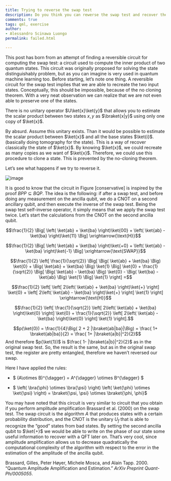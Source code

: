 ```yaml
---
title: Trying to reverse the swap test
description: Do you think you can rewerse the swap test and recover the initial state?
comments: true
tags: qml, exercise
author:
- Alessandro Scinawa Luongo
permalink: failed.html

---
```



This post has born from an attempt of finding a reversible circuit for
computing the swap test: a circuit used to compute the inner product of
two quantum states. This circuit was originally proposed for solving the
state distinguishably problem, but as you can imagine is very used in
quantum machine learning too. Before starting, let’s note one thing. A
reversible circuit for the swap test implies that we are able to
recreate the two input states. Conceptually, this should be impossible,
because of the no cloning theorem. With a very neat observation we can
realize that we are not even able to preserve one of the states.

There is no unitary operator $U\ket{x}\ket{y}$ that allows you to
estimate the scalar product between two states $x,y$ as $\braket{x|y}$
using only one copy of $\ket{x}$.

By absurd. Assume this unitary exists. Than it would be possible to
estimate the scalar product between $\ket{x}$ and all the base states
$\ket{i}$. (basically doing tomography for the state). This is a way of
recover classically the state of $\ket{x}$. By knowing $\ket{x}$, we
could recreate as many copies as we want of $\ket{x}$. Therefore, we
could use this procedure to clone a state. This is prevented by the
no-cloning theorem.

Let’s see what happens if we try to reverse it.

![image](/assets/reverse_swap.png)

It is good to know that the circuit in Figure \[conservative\] is
inspired by the proof $BPP \subseteq BQP$. The idea is the following: if
after a swap test, and before doing any measurement on the ancilla
qubit, we do a CNOT on a second ancillary qubit, and then execute the
inverse of the swap test. Being the swap test self-inverse operator, it
simply means that we apply the swap test twice. Let’s start the
calculations from the CNOT on the second ancilla qubit.

$$\frac{1}{2} \Big[ \left( \ket{ab} + \ket{ba} \right)\ket{00} +  \left( \ket{ab} - \ket{ba} \right)\ket{11}  \Big]  \xrightarrow{\text{H}}$$

$$\frac{1}{2} \Big[ \left( \ket{ab} + \ket{ba} \right)\ket{+0} +  \left( \ket{ab} - \ket{ba} \right)\ket{-1}  \Big]  \xrightarrow{\text{SWAP}}$$

$$\frac{1}{2} \left[
\frac{1}{\sqrt{2}} \Big[ \Big( \ket{ab} + \ket{ba} \Big) \ket{0} + \Big( \ket{ab} + \ket{ba} \Big) \ket{1} \Big] \ket{0} + \frac{1}{\sqrt{2}} \Big[ \Big( \ket{ab} - \ket{ba} \Big) \ket{0} - \Big( \ket{ba} - \ket{ab} \Big) \ket{1} \Big] \ket{1}
\right] =$$

$$\frac{1}{2} \left[
\left[ 2\left( \ket{ab} + \ket{ba} \right)\ket{+} \right] \ket{0} +
\left[ 2\left( \ket{ab} - \ket{ba} \right)\ket{+} \right] \ket{1}
\right] \xrightarrow{\text{H}}$$

$$\frac{1}{2} \left[
\frac{1}{\sqrt{2}} \left[ 2\left( \ket{ab} + \ket{ba} \right)\ket{0} \right] \ket{0} +
\frac{1}{\sqrt{2}} \left[ 2\left( \ket{ab} - \ket{ba} \right)\ket{0} \right] \ket{1}
\right].$$

$$p(\ket{0}) = \frac{1}{4}\Big( 2 + 2 |\braket{ab|ba}|\Big) =  \frac{ 1+ \braket{ab|ba}}{2} = \frac{ 1+ |\braket{a|b}|^2}{2}$$
And therefore $p(\ket{1})$ is $\frac{ 1- |\braket{a|b}|^2}{2}$ as in the
original swap test. So, the result is the same, but as in the original
swap test, the register are pretty entangled, therefore we haven’t
reversed our swap.

Here I have applied the rules:

-   $ (A\otimes B)^{\dagger} = A^{\dagger} \otimes B^{\dagger} $

-   $ \left( \bra{\phi} \otimes \bra{\psi} \right) \left( \ket{\phi} \otimes \ket{\psi} \right) = \braket{\psi, \psi} \otimes \braket{\phi, \phi}$

You may have noted that this circuit is very similar to circuit that you
obtain if you perform amplitude amplification Brassard et al. (2000) on
the swap test. The swap circuit is the algorithm $A$ that produces
states with a certain probability distribution, and the CNOT is the
unitary $U_f$ that is able to recognize the “good” states from bad
states. By setting the second ancilla qubit to $\ket{+}$ we would be
able to write on the phase of our state some useful information to
recover with a QFT later on. That’s very cool, since amplitude
amplification allows us to decrease quadratically the computational
complexity of the algorithm with respect to the error in the estimation
of the amplitude of the ancilla qubit.

<div id="refs" class="references">

<div id="ref-brassard2002quantum">

Brassard, Gilles, Peter Høyer, Michele Mosca, and Alain Tapp. 2000.
“Quantum Amplitude Amplification and Estimation.” *ArXiv Preprint
Quant-Ph/0005055*.

</div>

</div>
